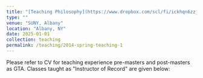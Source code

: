 ```yaml
---
title: "[Teaching Philosophy](https://www.dropbox.com/scl/fi/ickhqn6zzjte3uxh4jk3e/Teaching_Philosophy.pdf?rlkey=i12godhb9ia86nylv1lo7otpz&st=9f23f13e&dl=0)"
type: ""
venue: "SUNY, Albany"
location: "Albany, NY"
date: 2025-01-01
collection: teaching
permalink: /teaching/2014-spring-teaching-1
---
```








<p> Please refer to CV for teaching experience pre-masters and post-masters as GTA. Classes taught as "Instructor of Record" are given below: 
